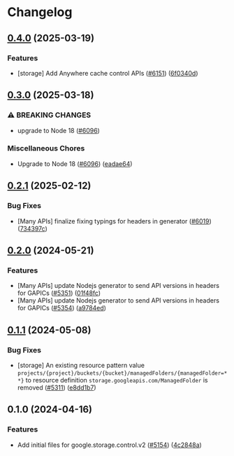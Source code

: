 # Changelog

## [0.4.0](https://github.com/googleapis/google-cloud-node/compare/storage-control-v0.3.0...storage-control-v0.4.0) (2025-03-19)


### Features

* [storage] Add Anywhere cache control APIs ([#6151](https://github.com/googleapis/google-cloud-node/issues/6151)) ([6f0340d](https://github.com/googleapis/google-cloud-node/commit/6f0340dc21027b6c66bcf77e8cb1cd30fc7d4ea3))

## [0.3.0](https://github.com/googleapis/google-cloud-node/compare/storage-control-v0.2.1...storage-control-v0.3.0) (2025-03-18)


### ⚠ BREAKING CHANGES

* upgrade to Node 18 ([#6096](https://github.com/googleapis/google-cloud-node/issues/6096))

### Miscellaneous Chores

* Upgrade to Node 18 ([#6096](https://github.com/googleapis/google-cloud-node/issues/6096)) ([eadae64](https://github.com/googleapis/google-cloud-node/commit/eadae64d54e07aa2c65097ea52e65008d4e87436))

## [0.2.1](https://github.com/googleapis/google-cloud-node/compare/storage-control-v0.2.0...storage-control-v0.2.1) (2025-02-12)


### Bug Fixes

* [Many APIs] finalize fixing typings for headers in generator ([#6019](https://github.com/googleapis/google-cloud-node/issues/6019)) ([734397c](https://github.com/googleapis/google-cloud-node/commit/734397c6b98d0aafe8832544da3f483b1eade1b2))

## [0.2.0](https://github.com/googleapis/google-cloud-node/compare/storage-control-v0.1.1...storage-control-v0.2.0) (2024-05-21)


### Features

* [Many APIs] update Nodejs generator to send API versions in headers for GAPICs ([#5351](https://github.com/googleapis/google-cloud-node/issues/5351)) ([01f48fc](https://github.com/googleapis/google-cloud-node/commit/01f48fce63ec4ddf801d59ee2b8c0db9f6fb8372))
* [Many APIs] update Nodejs generator to send API versions in headers for GAPICs ([#5354](https://github.com/googleapis/google-cloud-node/issues/5354)) ([a9784ed](https://github.com/googleapis/google-cloud-node/commit/a9784ed3db6ee96d171762308bbbcd57390b6866))

## [0.1.1](https://github.com/googleapis/google-cloud-node/compare/storage-control-v0.1.0...storage-control-v0.1.1) (2024-05-08)


### Bug Fixes

* [storage] An existing resource pattern value `projects/{project}/buckets/{bucket}/managedFolders/{managedFolder=**}` to resource definition `storage.googleapis.com/ManagedFolder` is removed ([#5311](https://github.com/googleapis/google-cloud-node/issues/5311)) ([e8dd1b7](https://github.com/googleapis/google-cloud-node/commit/e8dd1b7aa0e455acf2179787b498e6b6a934672b))

## 0.1.0 (2024-04-16)


### Features

* Add initial files for google.storage.control.v2 ([#5154](https://github.com/googleapis/google-cloud-node/issues/5154)) ([4c2848a](https://github.com/googleapis/google-cloud-node/commit/4c2848a9143d15be11155ed13cba9af9dcc5e6b7))
